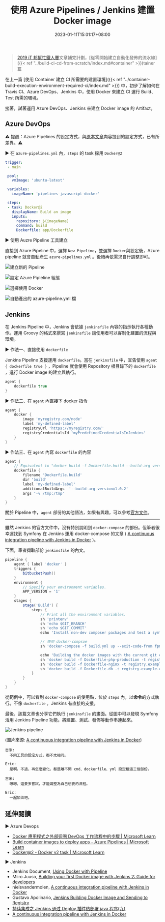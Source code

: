 ﻿---
title: 使用 Azure Pipelines / Jenkins 建置 Docker image
description: 在 Azure PipeLines, Jenkins 中，除了可以直接指定使用現有的 Docker image 做為執行 CI 所需的運行環境。也可以讓
  Azure Pipelines, Jenkins，運用 dockerfile 或 cmd 的方式，直接把程式封裝為 Docker Image
tags:
  - Docker
categories:
  - DevOps
  - Container
keywords:
  - dockerfile
  - Azure Pipelines
  - jenkins
date: 2023-01-11T15:01:17+08:00
slug: build-docker-image
lastmod: 2023-06-28T10:10:47+08:00
---

> [2019 iT 邦幫忙鐵人賽](https://ithelp.ithome.com.tw/users/20107551/ironman/1906)文章補完計劃，[從零開始建立自動化發佈的流水線]({{< ref "../build-ci-cd-from-scratch/index.md#container" >}})tainer 篇

在上一篇  [使用 Container 建立 CI 所需要的建置環境]({{< ref "../container-build-execution-environment-required-ci/index.md" >}}) 中，初步了解如何在 Travis CI、Azure DevOps、Jenkins 中，使用 Docker 來建立 CI 運行 Build、Test 所需的環境。

接著，試著運用 Azure DevOps、Jenkins 來建立 Docker image 的 Artifact。

<!--more-->

## Azure DevOps

⚠️ 提醒：Azure Pipelines 的設定方式，與[原本文章](https://ithelp.ithome.com.tw/articles/10209866)禸容提到的設定方式，已有所差異。⚠️

▶ 在 `azure-pipelines.yml` 內，`steps` 的 task 採用 `Docker@2`

```yaml
trigger:
 - main

 pool:
   vmImage: 'ubuntu-latest' 

 variables:
   imageName: 'pipelines-javascript-docker'

 steps:
 - task: Docker@2
   displayName: Build an image
   inputs:
     repository: $(imageName)
     command: build
     Dockerfile: app/Dockerfile
```

▶ 使用 Auzre Pipeline 工具建立

直接到 Azure Pipeline 中，選擇 `New Pipeline`，並選擇 `Docker`與設定後，Azure pipeline 就會自動產生 `azure-pipelines.yml` 。後續再依需求自行調整即可。

![建立新的 Pipeline](images/azure_pipeline_new_pipeline.png)

![設定 Azure Pipleline 組態](images/azure_pipeline_new_pipeline_select_docker.png)

![選擇使用 Docker](images/azure_pipeline_dockerfile.png)

![自動產出的 azure-pipeline.yml 檔](images/azure_pipeline_review.png)

## Jenkins

在 Jenkins Pipeline 中，Jenkins 會依據 `jenkinsfile` 內容的指示執行各種動作。運用 Groovy 的格式來撰寫 `jenkinsfile` 讓使用者可以客制化建置的流程與環境。

▶ 作法一、直接使用 `dockerfile`

Jenkins Pipeline 支援運用 `dockerfile`。當在 `jenkinsfile` 中，宣告使用 `agent { dockerfile true }` ，Pipeline 就會使用 Repository 根目錄下的 `dockerfile` ，進行 Docker image 的建立與執行。

```groovy
agent {
    dockerfile true
}
```

▶ 作法二、在 `agent` 內直接下 docker 指令

```groovy
agent {
    docker {
        image 'myregistry.com/node'
        label 'my-defined-label'
        registryUrl 'https://myregistry.com/'
        registryCredentialsId 'myPredefinedCredentialsInJenkins'
    }
}
```

▶ 作法三、在 `agent` 內寫 `dockerfile` 的內容

```groovy
agent {
    // Equivalent to "docker build -f Dockerfile.build --build-arg version=1.0.2 ./build/
    dockerfile {
        filename 'Dockerfile.build'
        dir 'build'
        label 'my-defined-label'
        additionalBuildArgs  '--build-arg version=1.0.2'
        args '-v /tmp:/tmp'
    }
}
```

關於 Pipeline 中，`agent` 部份的其他語法，如果有興趣，可以參考[官方文件](https://jenkins.io/doc/book/pipeline/syntax#agent)。

---

雖然 Jenkins 的官方文件中，沒有特別說明到 `docker-compose` 的部份。但筆者很幸運找到 Symfony 在 Jenkins 運用 docker-compose 的文章 ( [A continuous integration pipeline with Jenkins in Docker](https://www.nielsvandermolen.com/continuous-integration-jenkins-docker/) )。

下面，筆者擷取部份 `jenkinsfile` 的內文。

```groovy
pipeline {
    agent { label 'docker' }
    triggers {
        bitbucketPush()
    }
    environment {
        // Specify your environment variables.
        APP_VERSION = '1'
    }
    stages {
        stage('Build') {
            steps {
                // Print all the environment variables.
                sh 'printenv'
                sh 'echo $GIT_BRANCH'
                sh 'echo $GIT_COMMIT'
                echo 'Install non-dev composer packages and test a symfony cache clear'

                // 使用 docker-compsoe
                sh 'docker-compose -f build.yml up --exit-code-from fpm_build --remove-orphans fpm_build'

                echo 'Building the docker images with the current git commit'
                sh 'docker build -f Dockerfile-php-production -t registry.example.com/symfony_project_fpm:$GIT_COMMIT .'
                sh 'docker build -f Dockerfile-nginx -t registry.example.com/symfony_project_nginx:$GIT_COMMIT .'
                sh 'docker build -f Dockerfile-db -t registry.example.com/symfony_project_db:$GIT_COMMIT .'
            }
        }
    }
}
```

從範例中，可以看到 `docker-compose` 的使用點，位於 `steps` 內，以**命令**的方式執行。不像 `dockerfile` ，Jenkins 有直接的支援。

最後，該篇文章也分享它們執行 `jenkinsfile` 的畫面。從圖中可以發現 Symfony 活用 Jenkins Pipeline 功能，將建置、測試、發佈等動作串連起來。

![Jenkins pipeline](https://www.nielsvandermolen.com/wp-content/uploads/2018/06/jenkins_result-1024x404.png)

(圖片來源:  [A continuous integration pipeline with Jenkins in Docker](https://www.nielsvandermolen.com/continuous-integration-jenkins-docker/))

```chat
吉米:
  不同工具的設定方式，都不太相同。

Eric:
  是啊。不過，再怎麼變化，都是離不開 cmd、dockerfile、yml 設定檔這三個部份。

吉米:
  嗯嗯，還要多嘗試，才能調整為自己想要的流程。

Eric:
  一起加油吧。
```

## 延伸閱讀

▶ Azure Devops

- [Docker 應用程式之外部迴圈 DevOps 工作流程中的步驟 | Microsoft Learn](https://docs.microsoft.com/zh-tw/dotnet/standard/containerized-lifecycle-architecture/docker-devops-workflow/docker-application-outer-loop-devops-workflow)
- [Build container images to deploy apps - Azure Pipelines | Microsoft Learn](https://docs.microsoft.com/en-us/azure/devops/pipelines/languages/docker?view=vsts&tabs=yaml)
- [Docker@2 - Docker v2 task | Microsoft Learn](https://docs.microsoft.com/en-us/azure/devops/pipelines/tasks/build/docker?view=vsts)

▶ Jenkins

- Jenkins Document, [Using Docker with Pipeline](https://jenkins.io/doc/book/pipeline/docker/)
- Miiro Juuso, [Building your first Docker image with Jenkins 2: Guide for developers](https://getintodevops.com/blog/building-your-first-docker-image-with-jenkins-2-guide-for-developers)
- nielsvandermolen, [A continuous integration pipeline with Jenkins in Docker](https://www.nielsvandermolen.com/continuous-integration-jenkins-docker/)
- Gustavo Apolinario, [Jenkins Building Docker Image and Sending to Registry](https://medium.com/@gustavo.guss/jenkins-building-docker-image-and-sending-to-registry-64b84ea45ee9)
- [持续集成之 Jenkins 通过 Deploy 插件热部署 java 程序(九)](http://blog.51cto.com/wzlinux/2166241)
- [A continuous integration pipeline with Jenkins in Docker](https://www.nielsvandermolen.com/continuous-integration-jenkins-docker/)
